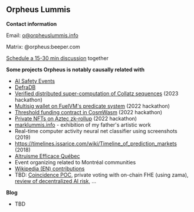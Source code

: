 ## Orpheus Lummis 

**Contact information**

Email: [o@orpheuslummis.info](mailto:o@orpheuslummis.info)

Matrix: @orpheus:beeper.com

[Schedule a 15-30 min discussion](https://calendly.com/orpheuslummis/discussion30min) together

**Some projects Orpheus is notably causally related with**
- [AI Safety Events](https://aisafetyevents.org/)
- [DefraDB](https://github.com/sourcenetwork/defradb/)
- [Verified distributed super-computation of Collatz sequences](https://github.com/orpheuslummis/Collaptz) (2023 hackathon)
- [Multisig wallet on FuelVM's predicate system](https://fuel-labs.ghost.io/ethlisbon22-recap/) (2022 hackathon)
- [Threshold funding contract in CosmWasm](https://github.com/orpheuslummis/threshold-funding) (2022 hackathon)
- [Private NFTs on Aztec zk-rollup](https://ethglobal.com/showcase/dizkreet-4rvz2) (2022 hackathon)
- [marklummis.info](https://marklummis.info) - exhibition of my father's artistic work
- Real-time computer activity neural net classifier using screenshots (2019)
- https://timelines.issarice.com/wiki/Timeline_of_prediction_markets (2018)
- [Altruisme Efficace Québec](https://altruismeefficacequebec.org/)
- Event organizing related to Montréal communities
- [Wikipedia (EN) contributions](https://en.wikipedia.org/w/index.php?limit=500&title=Special%3AContributions&contribs=user&target=Orpheus+Lummis&namespace=&tagfilter=&start=&end=)
- TBD: [Coincidence POC](https://github.com/orpheuslummis/coincidence), private voting with on-chain FHE (using zama), [review of decentralized AI risk](https://github.com/orpheuslummis/decentralized-ai-risk-review), ...


**Blog**

- TBD
